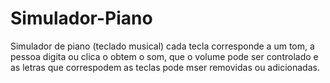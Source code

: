 # Simulador-Piano
Simulador de piano (teclado musical) cada tecla corresponde a um tom, a pessoa digita ou clica o obtem o som, que o volume pode ser controlado e as letras que correspodem as teclas pode mser removidas ou adicionadas.
